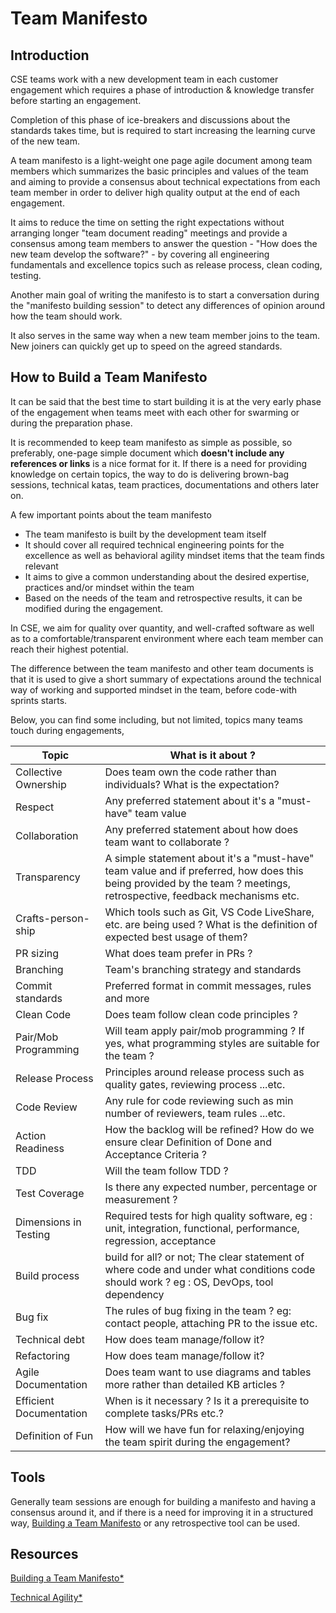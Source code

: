 # Team Manifesto

## Introduction

CSE teams work with a new development team in each customer engagement which requires a phase of introduction & knowledge transfer before starting an engagement.

Completion of this phase of ice-breakers and discussions about the standards takes time, but is required to start increasing the learning curve of the new team.

A team manifesto is a light-weight one page agile document among team members which summarizes the basic principles and values of the team and aiming to provide a consensus about technical expectations from each team member in order to deliver high quality output at the end of each engagement.

It aims to reduce the time on setting the right expectations without arranging longer "team document reading" meetings and provide a consensus among team members to answer the question - "How does the new team develop the software?" - by covering all engineering fundamentals and excellence topics such as release process, clean coding, testing.

Another main goal of writing the manifesto is to start a conversation during the "manifesto building session" to detect any differences of opinion around how the team should work.

It also serves in the same way when a new team member joins to the team. New joiners can quickly get up to speed on the agreed standards.

## How to Build a Team Manifesto

It can be said that the best time to start building it is at the very early phase of the engagement when teams meet with each other for swarming or during the preparation phase.

It is recommended to keep team manifesto as simple as possible, so preferably, one-page simple document which **doesn't include any references or links** is a nice format for it.
If there is a need for providing knowledge on certain topics, the way to do is delivering brown-bag sessions, technical katas, team practices, documentations and others later on.

A few important points about the team manifesto

- The team manifesto is built by the development team itself
- It should cover all required technical engineering points for the excellence as well as behavioral agility mindset items that the team finds relevant
- It aims to give a common understanding about the desired expertise, practices and/or mindset within the team
- Based on the needs of the team and retrospective results, it can be modified during the engagement.

In CSE, we aim for quality over quantity, and well-crafted software as well as to a comfortable/transparent environment where each team member can reach their highest potential.

The difference between the team manifesto and other team documents is that it is used to give a short summary of expectations around the technical way of working and supported mindset in the team, before code-with sprints starts.

Below, you can find some including, but not limited, topics many teams touch during engagements,

| Topic | What is it about ? |
|-|-|
| Collective Ownership | Does team own the code rather than individuals? What is the expectation? |
| Respect | Any preferred statement about it's a "must-have" team value |
| Collaboration | Any preferred statement about how does team want to collaborate ? |
| Transparency | A simple statement about it's a "must-have" team value and if preferred, how does this being provided by the team ? meetings, retrospective, feedback mechanisms etc. |
| Crafts-person-ship | Which tools such as Git, VS Code LiveShare, etc. are being used ? What is the definition of expected best usage of them? |
| PR sizing | What does team prefer in PRs ? |
| Branching | Team's branching strategy and standards |
| Commit standards | Preferred format in commit messages, rules and more |
| Clean Code | Does team follow clean code principles ? |
| Pair/Mob Programming | Will team apply pair/mob programming ? If yes, what programming styles are suitable for the team ? |
| Release Process | Principles around release process such as quality gates, reviewing process ...etc. |
| Code Review | Any rule for code reviewing such as min number of reviewers, team rules ...etc. |
| Action Readiness | How the backlog will be refined? How do we ensure clear Definition of Done and Acceptance Criteria ? |
| TDD | Will the team follow TDD ? |
| Test Coverage | Is there any expected number, percentage or measurement ?  |
| Dimensions in Testing | Required tests for high quality software, eg : unit, integration, functional, performance, regression, acceptance |
| Build process | build for all? or not; The clear statement of where code and under what conditions code should work ? eg : OS, DevOps, tool dependency |
| Bug fix | The rules of bug fixing in the team ? eg: contact people, attaching PR to the issue etc. |
| Technical debt | How does team manage/follow it?  |
| Refactoring | How does team manage/follow it? |
| Agile Documentation | Does team want to use diagrams and tables more rather than detailed KB articles ? |
| Efficient Documentation | When is it necessary ? Is it a prerequisite to complete tasks/PRs etc.? |
| Definition of Fun | How will we have fun for relaxing/enjoying the team spirit during the engagement? |

## Tools

Generally team sessions are enough for building a manifesto and having a consensus around it, and if there is a need for improving it in a structured way, [Building a Team Manifesto](https://www.scrum.nl/blog/building-team-manifesto/) or any retrospective tool can be used.

## Resources

[Building a Team Manifesto*](https://www.scrum.nl/blog/building-team-manifesto/)

[Technical Agility*](https://v46.scaledagileframework.com/team-and-technical-agility/)
